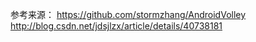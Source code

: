 参考来源：
https://github.com/stormzhang/AndroidVolley
http://blog.csdn.net/jdsjlzx/article/details/40738181